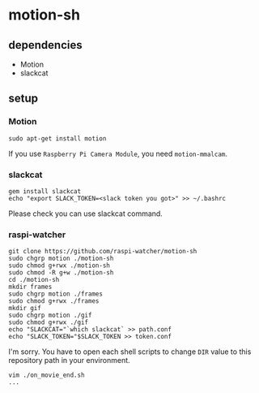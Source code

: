 # motion-sh

## dependencies

* Motion
* slackcat

## setup

### Motion

```
sudo apt-get install motion
```

If you use `Raspberry Pi Camera Module`, you need `motion-mmalcam`.

### slackcat

```
gem install slackcat
echo "export SLACK_TOKEN=<slack token you got>" >> ~/.bashrc
```

Please check you can use slackcat command.

### raspi-watcher

```
git clone https://github.com/raspi-watcher/motion-sh
sudo chgrp motion ./motion-sh
sudo chmod g+rwx ./motion-sh
sudo chmod -R g+w ./motion-sh
cd ./motion-sh
mkdir frames
sudo chgrp motion ./frames
sudo chmod g+rwx ./frames
mkdir gif
sudo chgrp motion ./gif
sudo chmod g+rwx ./gif
echo "SLACKCAT="`which slackcat` >> path.conf
echo "SLACK_TOKEN="$SLACK_TOKEN >> token.conf
```

I'm sorry. You have to open each shell scripts to change `DIR` value to this repository path in your environment.

```
vim ./on_movie_end.sh
...
```
